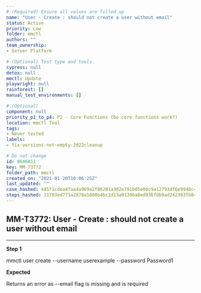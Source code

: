 ```yaml
---
# (Required) Ensure all values are filled up
name: "User - Create : should not create a user without email"
status: Active
priority: Low
folder: mmctl
authors: ""
team_ownership: 
- Server Platform

# (Optional) Test type and tools
cypress: null
detox: null
mmctl: Update
playwright: null
rainforest: []
manual_test_environments: []

# (Optional)
component: null
priority_p1_to_p4: P2 - Core Functions (Do core functions work?)
location: mmctl Tool
tags: 
- Never tested
labels: 
- fix-versions-not-empty-2022cleanup

# Do not change
id: 8646811
key: MM-T3772
folder_path: mmctl
created_on: "2021-01-20T10:06:25Z"
last_updated: ""
case_hashed: 445f1cdea4faa4a969a2f86281a302e791b05e00c9a12793df6e9948c492a8cf4ad90b44e2bca6a441140ef38075ae0a
steps_hashed: 11783ed771a2878a1680b4bc1d13a9139ba8ed936fdb9ad242393fb846d782da39d0c93da3987148a18e77c723f0beff
---
```


## MM-T3772: User - Create : should not create a user without email

---

**Step 1**

mmctl user create --username userexample --password Password1

**Expected**

Returns an error as --email flag is missing and is required
